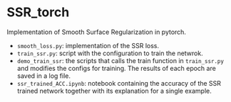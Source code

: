 # SSR_torch

Implementation of Smooth Surface Regularization in pytorch.

- `smooth_loss.py`: implementation of the SSR loss.
- `train_ssr.py`: script with the configuration to train the netwrok.
- `demo_train_ssr`: the scripts that calls the train function in `train_ssr.py` and modifies the configs for training. The results of each epoch are saved in a log file.
- `ssr_trained_ACC.ipynb`: notebook containing the accuracy of the SSR trained network together with its explanation for a single example.
